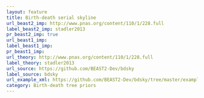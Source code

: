 ```yaml
---
layout: feature
title: Birth-death serial skyline
url_beast2_imp: http://www.pnas.org/content/110/1/228.full
label_beast2_imp: stadler2013
pr_beast2_imp: true
url_beast1_imp: 
label_beast1_imp: 
pr_beast1_imp: 
url_theory: http://www.pnas.org/content/110/1/228.full
label_theory: stadler2013
url_source: https://github.com/BEAST2-Dev/bdsky
label_source: bdsky
url_example_xml: https://github.com/BEAST2-Dev/bdsky/tree/master/examples/BDSKY_contemp.xml
category: Birth-death tree priors
---
```

